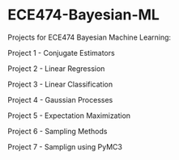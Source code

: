 # ECE474-Bayesian-ML

Projects for ECE474 Bayesian Machine Learning: 


Project 1 - Conjugate Estimators 

Project 2 - Linear Regression 

Project 3 - Linear Classification 

Project 4 - Gaussian Processes 

Project 5 - Expectation Maximization

Project 6 - Sampling Methods

Project 7 - Samplign using PyMC3
